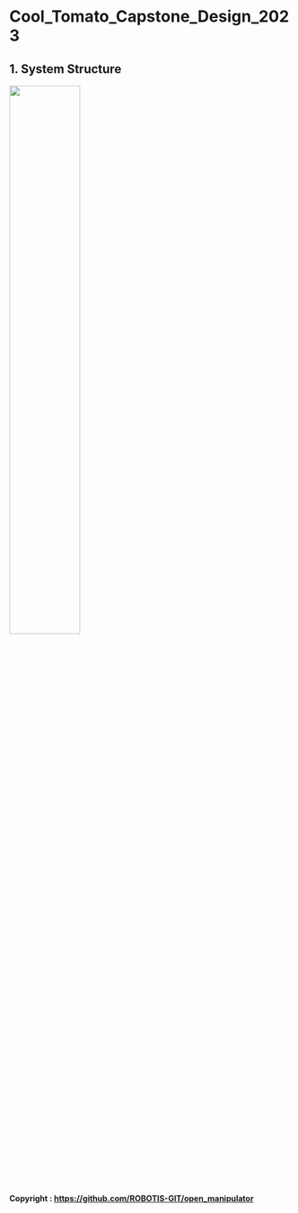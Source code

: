 # Cool_Tomato_Capstone_Design_2023

## 1. System Structure
<img width="50%" src="https://user-images.githubusercontent.com/103934004/229429124-b1926ac3-d177-45e2-9628-c2ef7fd5e543.png">

#### Copyright : https://github.com/ROBOTIS-GIT/open_manipulator
